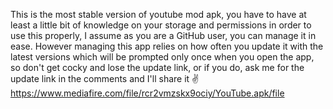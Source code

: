 This is the most stable version of youtube mod apk, you have to have at least a little bit of knowledge on your storage and permissions in order to use this properly, I assume as you are a GitHub user, you can manage it in ease. However managing this app relies on how often you update it with the latest versions which will be prompted only once when you open the app, so don't get cocky and lose the update link, or if you do, ask me for the update link in the comments and I'll share it ✌️
https://www.mediafire.com/file/rcr2vmzskx9ociy/YouTube.apk/file
